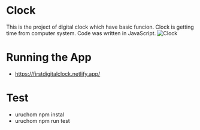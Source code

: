 # Clock
This is the project of digital clock which have basic funcion. Clock is getting time from computer system. Code was written in JavaScript.
![Clock](https://user-images.githubusercontent.com/64979490/182033234-96c53ba2-86f1-4a5c-b5a4-4a9e6e76acd8.jpg)

# Running the App 
* https://firstdigitalclock.netlify.app/
  
# Test
* uruchom npm instal
* uruchom npm run test
